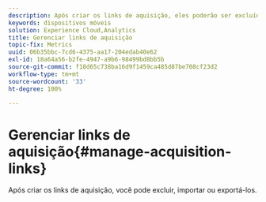 ```yaml
---
description: Após criar os links de aquisição, eles poderão ser excluídos, importados ou exportados.
keywords: dispositivos móveis
solution: Experience Cloud,Analytics
title: Gerenciar links de aquisição
topic-fix: Metrics
uuid: 06b35bbc-7cd6-4375-aa17-204edab40e62
exl-id: 18a64a56-b2fe-4947-a9b6-98499bd8bb5b
source-git-commit: f18d65c738ba16d9f1459ca485d87be708cf23d2
workflow-type: tm+mt
source-wordcount: '33'
ht-degree: 100%

---
```


# Gerenciar links de aquisição{#manage-acquisition-links}

Após criar os links de aquisição, você pode excluir, importar ou exportá-los.
